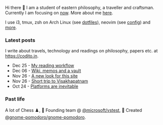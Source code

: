 Hi there 👋 I am a student of eastern philosophy, a traveller and craftsman. Currently I am focusing on [now](https://codito.in/now). More about me [here](https://codito.in/about).

I use i3, tmux, zsh on Arch Linux (see [dotfiles](https://github.com/codito/dotfiles)), neovim (see [config](https://github.com/codito/vim-config)) and [more](https://codito.in/about).

### Latest posts

I write about travels, technology and readings on philosophy, papers etc. at <https://codito.in>.

<!-- feed start -->
- Dec 25 - [My reading workflow](https://codito.in/my-reading-workflow/)
- Dec 06 - [Wiki, memos and a vault](https://codito.in/wiki-memos-and-a-vault/)
- Nov 26 - [A new look for this site](https://codito.in/2023-site-updates/)
- Nov 26 - [Short trip to Visakhapatnam](https://codito.in/short-trip-to-vizag/)
- Oct 24 - [Platforms are inevitable](https://codito.in/platform-is-inevitable/)
<!-- feed end -->

### Past life

A lot of Chess ♟️, 🚀 Founding team @ [@microsoft/vstest](https://github.com/microsoft/vstest), 🌱 Created [@gnome-pomodoro/gnome-pomodoro](https://github.com/gnome-pomodoro/gnome-pomodoro).

